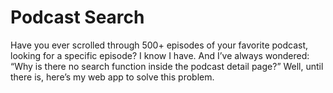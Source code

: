 # Podcast Search

Have you ever scrolled through 500+ episodes of your favorite podcast, looking for a specific episode? I know I have. And I’ve always wondered: “Why is there no search function inside the podcast detail page?” Well, until there is, here’s my web app to solve this problem.
